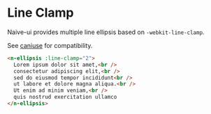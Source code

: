 # Line Clamp

Naive-ui provides multiple line ellipsis based on `-webkit-line-clamp`.

See [caniuse](https://caniuse.com/?search=line-clamp) for compatibility.

```html
<n-ellipsis :line-clamp="2">
  Lorem ipsum dolor sit amet,<br />
  consectetur adipiscing elit,<br />
  sed do eiusmod tempor incididunt<br />
  ut labore et dolore magna aliqua.<br />
  Ut enim ad minim veniam,<br />
  quis nostrud exercitation ullamco
</n-ellipsis>
```
